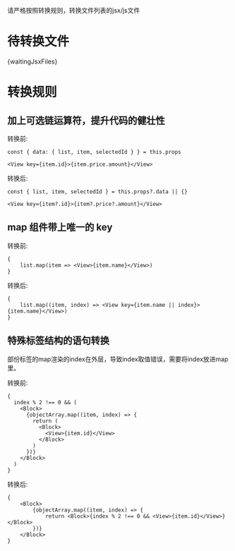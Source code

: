 请严格按照转换规则，转换文件列表的jsx/js文件

# 待转换文件

{waitingJsxFiles}

# 转换规则

## 加上可选链运算符，提升代码的健壮性

转换前:
```
const { data: { list, item, selectedId } } = this.props

<View key={item.id}>{item.price.amount}</View>
```

转换后:
```
const { list, item, selectedId } = this.props?.data || {}

<View key={item?.id}>{item?.price?.amount}</View>
```

## map 组件带上唯一的 key

转换前:
```
{
    list.map(item => <View>{item.name}</View>)
}
```

转换后:
```
{
    list.map((item, index) => <View key={item.name || index}>{item.name}</View>)
}
```

## 特殊标签结构的语句转换

部份标签的map渲染的index在外层，导致index取值错误，需要将index放进map里。

转换前:
```
{
  index % 2 !== 0 && (
    <Block>
      {objectArray.map((item, index) => {
        return (
          <Block>
            <View>{item.id}</View>
          </Block>
        )
      })}
    </Block>
  )
}
```

转换后:
```
{
    <Block>
        {objectArray.map((item, index) => {
            return <Block>{index % 2 !== 0 && <View>{item.id}</View>}</Block>
        })}
    </Block>
}
```

